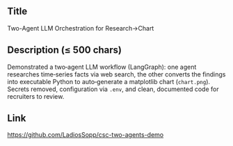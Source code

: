 Title
-----
Two-Agent LLM Orchestration for Research→Chart

Description (≤ 500 chars)
-------------------------
Demonstrated a two‑agent LLM workflow (LangGraph): one agent researches time‑series facts via web search, the other converts the findings into executable Python to auto‑generate a matplotlib chart (`chart.png`). Secrets removed, configuration via `.env`, and clean, documented code for recruiters to review.

Link
----
https://github.com/LadiosSopp/csc-two-agents-demo
